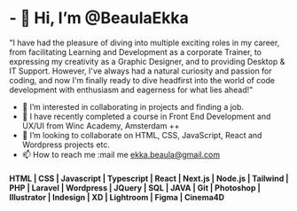 # - 👋 Hi, I’m @BeaulaEkka                                                                                                          

"I have had the pleasure of diving into multiple exciting roles in my career, from facilitating Learning and Development as a corporate Trainer, to expressing my creativity as a Graphic Designer, and to providing Desktop & IT Support. However, I've always had a natural curiosity and passion for coding, and now I'm finally ready to dive headfirst into the world of code development with enthusiasm and eagerness for what lies ahead!"
                                                                                                        
- 👀 I’m interested in collaborating in projects and finding a job.
- 🌱 I have recently completed a course in Front End Development and UX/UI from Winc Academy, Amsterdam ++
- 💞️ I’m looking to collaborate on HTML, CSS, JavaScript, React and Wordpress projects etc.      
- 📫 How to reach me :mail me ekka.beaula@gmail.com  



                                                                                  
#### HTML | CSS | Javascript | Typescript | React | Next.js | Node.js | Tailwind | PHP | Laravel | Wordpress | JQuery | SQL | JAVA | Git | Photoshop | Illustrator |  Indesign | XD | Lightroom |  Figma  | Cinema4D                
<!---                   
BeaulaEkka/BeaulaEkka is a ✨ special ✨ repository because its `README.md` (this file) appears on your GitHub profile.
You can click the Preview link to take a look at your changes.
--->
                                                                                                                                         
